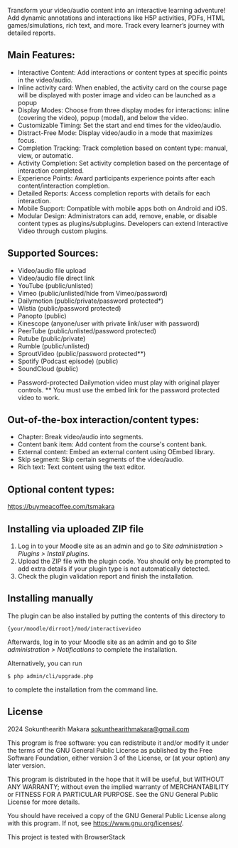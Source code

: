 Transform your video/audio content into an interactive learning adventure! Add dynamic annotations and interactions like H5P activities, PDFs, HTML games/simulations, rich text, and more. Track every learner’s journey with detailed reports.

## Main Features: ##
- Interactive Content: Add interactions or content types at specific points in the video/audio.
- Inline activity card: When enabled, the activity card on the course page will be displayed with poster image and video can be launched as a popup
- Display Modes: Choose from three display modes for interactions: inline (covering the video), popup (modal), and below the video.
- Customizable Timing: Set the start and end times for the video/audio.
- Distract-Free Mode: Display video/audio in a mode that maximizes focus.
- Completion Tracking: Track completion based on content type: manual, view, or automatic.
- Activity Completion: Set activity completion based on the percentage of interaction completed.
- Experience Points: Award participants experience points after each content/interaction completion.
- Detailed Reports: Access completion reports with details for each interaction.
- Mobile Support: Compatible with mobile apps both on Android and iOS.
- Modular Design: Administrators can add, remove, enable, or disable content types as plugins/subplugins. Developers can extend Interactive Video through custom plugins.

## Supported Sources: ##
- Video/audio file upload
- Video/audio file direct link
- YouTube (public/unlisted)
- Vimeo (public/unlisted/hide from Vimeo/password)
- Dailymotion (public/private/password protected*)
- Wistia (public/password protected)
- Panopto (public)
- Kinescope (anyone/user with private link/user with password)
- PeerTube (public/unlisted/password protected)
- Rutube (public/private)
- Rumble (public/unlisted)
- SproutVideo (public/password protected**)
- Spotify (Podcast episode) (public)
- SoundCloud (public)

* Password-protected Dailymotion video must play with original player controls.
** You must use the embed link for the password protected video to work.

## Out-of-the-box interaction/content types: ##
- Chapter: Break video/audio into segments.
- Content bank item: Add content from the course's content bank.
- External content: Embed an external content using OEmbed library.
- Skip segment: Skip certain segments of the video/audio.
- Rich text: Text content using the text editor.

## Optional content types: ##
https://buymeacoffee.com/tsmakara

## Installing via uploaded ZIP file ##

1. Log in to your Moodle site as an admin and go to _Site administration >
   Plugins > Install plugins_.
2. Upload the ZIP file with the plugin code. You should only be prompted to add
   extra details if your plugin type is not automatically detected.
3. Check the plugin validation report and finish the installation.

## Installing manually ##

The plugin can be also installed by putting the contents of this directory to

    {your/moodle/dirroot}/mod/interactivevideo

Afterwards, log in to your Moodle site as an admin and go to _Site administration >
Notifications_ to complete the installation.

Alternatively, you can run

    $ php admin/cli/upgrade.php

to complete the installation from the command line.

## License ##

2024 Sokunthearith Makara <sokunthearithmakara@gmail.com>

This program is free software: you can redistribute it and/or modify it under
the terms of the GNU General Public License as published by the Free Software
Foundation, either version 3 of the License, or (at your option) any later
version.

This program is distributed in the hope that it will be useful, but WITHOUT ANY
WARRANTY; without even the implied warranty of MERCHANTABILITY or FITNESS FOR A
PARTICULAR PURPOSE.  See the GNU General Public License for more details.

You should have received a copy of the GNU General Public License along with
this program.  If not, see <https://www.gnu.org/licenses/>.

This project is tested with BrowserStack